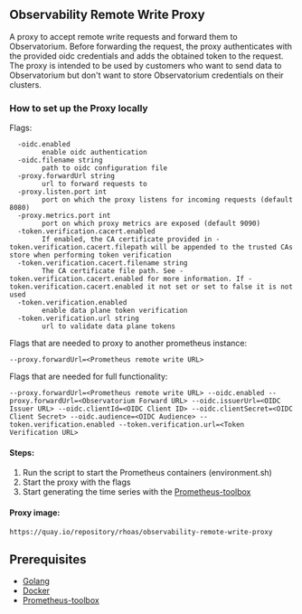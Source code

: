 **Observability Remote Write Proxy**
---

A proxy to accept remote write requests and forward them to Observatorium. Before forwarding the request, the proxy authenticates with the provided oidc credentials and adds the obtained token to the request. The proxy is intended to be used by customers who want to send data to Observatorium but don't want to store Observatorium credentials on their clusters.

### **How to set up the Proxy locally**

Flags:
```
  -oidc.enabled
    	enable oidc authentication
  -oidc.filename string
    	path to oidc configuration file
  -proxy.forwardUrl string
    	url to forward requests to
  -proxy.listen.port int
    	port on which the proxy listens for incoming requests (default 8080)
  -proxy.metrics.port int
    	port on which proxy metrics are exposed (default 9090)
  -token.verification.cacert.enabled
    	If enabled, the CA certificate provided in -token.verification.cacert.filepath will be appended to the trusted CAs store when performing token verification
  -token.verification.cacert.filename string
    	The CA certificate file path. See -token.verification.cacert.enabled for more information. If -token.verification.cacert.enabled it not set or set to false it is not used
  -token.verification.enabled
    	enable data plane token verification
  -token.verification.url string
    	url to validate data plane tokens
```

Flags that are needed to proxy to another prometheus instance:
```
--proxy.forwardUrl=<Prometheus remote write URL>
```

Flags that are needed for full functionality:
```
--proxy.forwardUrl=<Prometheus remote write URL> --oidc.enabled --proxy.forwardUrl=<Observatorium Forward URL> --oidc.issuerUrl=<OIDC Issuer URL> --oidc.clientId=<OIDC Client ID> --oidc.clientSecret=<OIDC Client Secret> --oidc.audience=<OIDC Audience> --token.verification.enabled --token.verification.url=<Token Verification URL>
```

#### Steps:
1. Run the script to start the Prometheus containers (environment.sh)
2. Start the proxy with the flags 
3. Start generating the time series with the [Prometheus-toolbox](https://github.com/pb82/prometheus-toolbox)

#### Proxy image: 
```
https://quay.io/repository/rhoas/observability-remote-write-proxy 
```

## Prerequisites
* [Golang](https://go.dev/dl/)
* [Docker](https://docs.docker.com/get-docker/)
* [Prometheus-toolbox](https://github.com/pb82/prometheus-toolbox)
